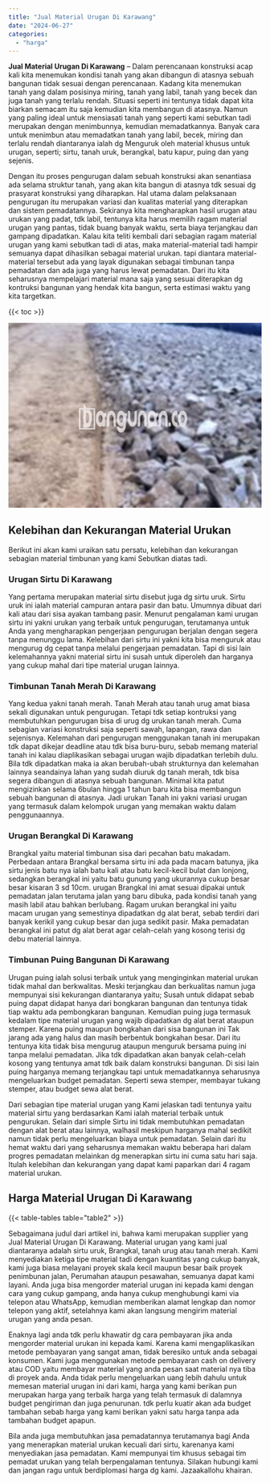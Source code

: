 ```yaml
---
title: "Jual Material Urugan Di Karawang"
date: "2024-06-27"
categories: 
  - "harga"
---
```


**Jual Material Urugan Di Karawang** – Dalam perencanaan konstruksi acap kali kita menemukan kondisi tanah yang akan dibangun di atasnya sebuah bangunan tidak sesuai dengan perencanaan. Kadang kita menemukan tanah yang dalam posisinya miring, tanah yang labil, tanah yang becek dan juga tanah yang terlalu rendah. Situasi seperti ini tentunya tidak dapat kita biarkan semacam itu saja kemudian kita membangun di atasnya. Namun yang paling ideal untuk mensiasati tanah yang seperti kami sebutkan tadi merupakan dengan menimbunnya, kemudian memadatkannya. Banyak cara untuk menimbun atau memadatkan tanah yang labil, becek, miring dan terlalu rendah diantaranya ialah dg Menguruk oleh material khusus untuk urugan, seperti; sirtu, tanah uruk, berangkal, batu kapur, puing dan yang sejenis.

Dengan itu proses pengurugan dalam sebuah konstruksi akan senantiasa ada selama struktur tanah, yang akan kita bangun di atasnya tdk sesuai dg prasyarat konstruksi yang diharapkan. Hal utama dalam pelaksanaan pengurugan itu merupakan variasi dan kualitas material yang diterapkan dan sistem pemadatannya. Sekiranya kita mengharapkan hasil urugan atau urukan yang padat, tdk labil, tentunya kita harus memilih ragam material urugan yang pantas, tidak buang banyak waktu, serta biaya terjangkau dan gampang dipadatkan. Kalau kita teliti kembali dari sebagian ragam material urugan yang kami sebutkan tadi di atas, maka material-material tadi hampir semuanya dapat dihasilkan sebagai material urukan. tapi diantara material-material tersebut ada yang layak digunakan sebagai timbunan tanpa pemadatan dan ada juga yang harus lewat pemadatan. Dari itu kita seharusnya mempelajari material mana saja yang sesuai diterapkan dg kontruksi bangunan yang hendak kita bangun, serta estimasi waktu yang kita targetkan.

{{< toc >}}

![Jual Material Urugan Di Karawang](/images/jual-urugan-02.png)

## Kelebihan dan Kekurangan Material Urukan

Berikut ini akan kami uraikan satu persatu, kelebihan dan kekurangan sebagian material timbunan yang kami Sebutkan diatas tadi.

### Urugan Sirtu Di Karawang

Yang pertama merupakan material sirtu disebut juga dg sirtu uruk. Sirtu uruk ini ialah material campuran antara pasir dan batu. Umumnya dibuat dari kali atau dari sisa ayakan tambang pasir. Menurut pengalaman kami urugan sirtu ini yakni urukan yang terbaik untuk pengurugan, terutamanya untuk Anda yang mengharapkan pengerjaan pengurugan berjalan dengan segera tanpa menunggu lama. Kelebihan dari sirtu ini yakni kita bisa menguruk atau mengurug dg cepat tanpa melalui pengerjaan pemadatan. Tapi di sisi lain kelemahannya yakni material sirtu ini susah untuk diperoleh dan harganya yang cukup mahal dari tipe material urugan lainnya.

### Timbunan Tanah Merah Di Karawang

Yang kedua yakni tanah merah. Tanah Merah atau tanah urug amat biasa sekali digunakan untuk pengurugan. Tetapi tdk setiap kontruksi yang membutuhkan pengurugan bisa di urug dg urukan tanah merah. Cuma sebagian variasi konstruksi saja seperti sawah, lapangan, rawa dan sejenisnya. Kelemahan dari pengurugan menggunakan tanah ini merupakan tdk dapat dikejar deadline atau tdk bisa buru-buru, sebab memang material tanah ini kalau diaplikasikan sebagai urugan wajib dipadatkan terlebih dulu. Bila tdk dipadatkan maka ia akan berubah-ubah strukturnya dan kelemahan lainnya seandainya lahan yang sudah diuruk dg tanah merah, tdk bisa segera dibangun di atasnya sebuah bangunan. Minimal kita patut mengizinkan selama 6bulan hingga 1 tahun baru kita bisa membangun sebuah bangunan di atasnya. Jadi urukan Tanah ini yakni variasi urugan yang termasuk dalam kelompok urugan yang memakan waktu dalam penggunaannya.

### Urugan Berangkal Di Karawang

Brangkal yaitu material timbunan sisa dari pecahan batu makadam. Perbedaan antara Brangkal bersama sirtu ini ada pada macam batunya, jika sirtu jenis batu nya ialah batu kali atau batu kecil-kecil bulat dan lonjong, sedangkan berangkal ini yaitu batu gunung yang ukurannya cukup besar besar kisaran 3 sd 10cm. urugan Brangkal ini amat sesuai dipakai untuk pemadatan jalan terutama jalan yang baru dibuka, pada kondisi tanah yang masih labil atau bahkan berlubang. Ragam urukan berangkal ini yaitu macam urugan yang semestinya dipadatkan dg alat berat, sebab terdiri dari banyak kerikil yang cukup besar dan juga sedikit pasir. Maka pemadatan berangkal ini patut dg alat berat agar celah-celah yang kosong terisi dg debu material lainnya.

### Timbunan Puing Bangunan Di Karawang

Urugan puing ialah solusi terbaik untuk yang menginginkan material urukan tidak mahal dan berkwalitas. Meski terjangkau dan berkualitas namun juga mempunyai sisi kekurangan diantaranya yaitu; Susah untuk didapat sebab puing dapat didapat hanya dari bongkaran bangunan dan tentunya tidak tiap waktu ada pembongkaran bangunan. Kemudian puing juga termasuk kedalam tipe material urugan yang wajib dipadatkan dg alat berat ataupun stemper. Karena puing maupun bongkahan dari sisa bangunan ini Tak jarang ada yang halus dan masih berbentuk bongkahan besar. Dari itu tentunya kita tidak bisa mengurug ataupun menguruk bersama puing ini tanpa melalui pemadatan. Jika tdk dipadatkan akan banyak celah-celah kosong yang tentunya amat tdk baik dalam konstruksi bangunan. Di sisi lain puing harganya memang terjangkau tapi untuk memadatkannya seharusnya mengeluarkan budget pemadatan. Seperti sewa stemper, membayar tukang stemper, atau budget sewa alat berat.

Dari sebagian tipe material urugan yang Kami jelaskan tadi tentunya yaitu material sirtu yang berdasarkan Kami ialah material terbaik untuk pengurukan. Selain dari simple Sirtu ini tidak membutuhkan pemadatan dengan alat berat atau lainnya, walhasil meskipun harganya mahal sedikit namun tidak perlu mengeluarkan biaya untuk pemadatan. Selain dari itu hemat waktu dari yang seharusnya memakan waktu beberapa hari dalam progres pemadatan melainkan dg menerapkan sirtu ini cuma satu hari saja. Itulah kelebihan dan kekurangan yang dapat kami paparkan dari 4 ragam material urukan.

## Harga Material Urugan Di Karawang

{{< table-tables table="table2" >}}

Sebagaimana judul dari artikel ini, bahwa kami merupakan supplier yang Jual Material Urugan Di Karawang. Material urugan yang kami jual diantaranya adalah sirtu uruk, Brangkal, tanah urug atau tanah merah. Kami menyediakan ketiga tipe material tadi dengan kuantitas yang cukup banyak, kami juga biasa melayani proyek skala kecil maupun besar baik proyek penimbunan jalan, Perumahan ataupun pesawahan, semuanya dapat kami layani. Anda juga bisa mengorder material urugan ini kepada kami dengan cara yang cukup gampang, anda hanya cukup menghubungi kami via telepon atau WhatsApp, kemudian memberikan alamat lengkap dan nomor telepon yang aktif, setelahnya kami akan langsung mengirim material urugan yang anda pesan.

Enaknya lagi anda tdk perlu khawatir dg cara pembayaran jika anda mengorder material urukan ini kepada kami. Karena kami mengaplikasikan metode pembayaran yang sangat aman, tidak beresiko untuk anda sebagai konsumen. Kami juga menggunakan metode pembayaran cash on delivery atau COD yaitu membayar material yang anda pesan saat material nya tiba di proyek anda. Anda tidak perlu mengeluarkan uang lebih dahulu untuk memesan material urugan ini dari kami, harga yang kami berikan pun merupakan harga yang terbaik harga yang telah termasuk di dalamnya budget pengiriman dan juga penurunan. tdk perlu kuatir akan ada budget tambahan sebab harga yang kami berikan yakni satu harga tanpa ada tambahan budget apapun.

Bila anda juga membutuhkan jasa pemadatannya terutamanya bagi Anda yang menerapkan material urukan kecuali dari sirtu, karenanya kami menyediakan jasa pemadatan. Kami mempunyai tim khusus sebagai tim pemadat urukan yang telah berpengalaman tentunya. Silakan hubungi kami dan jangan ragu untuk berdiplomasi harga dg kami. Jazaakallohu khairan.
